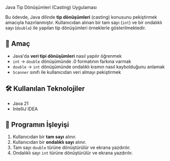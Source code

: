 Java Tip Dönüşümleri (Casting) Uygulaması

Bu ödevde, Java dilinde **tip dönüşümleri** (casting) konusunu pekiştirmek amacıyla hazırlanmıştır. Kullanıcıdan alınan bir tam sayı (`int`) ve bir ondalıklı sayı (`double`) ile yapılan tip dönüşümleri örneklerle gösterilmektedir.

## 🚀 Amaç

- Java'da **veri tipi dönüşümleri** nasıl yapılır öğrenmek
- `int` → `double` dönüşümünde .0 formatının farkına varmak
- `double` → `int` dönüşümünde ondalıklı kısmın nasıl kaybolduğunu anlamak
- `Scanner` sınıfı ile kullanıcıdan veri almayı pekiştirmek

## 🛠 Kullanılan Teknolojiler

- Java 21
- IntelliJ IDEA

## 📌 Programın İşleyişi

1. Kullanıcıdan bir **tam sayı** alınır.
2. Kullanıcıdan bir **ondalıklı sayı** alınır.
3. Tam sayı `double` türüne dönüştürülür ve ekrana yazdırılır.
4. Ondalıklı sayı `int` türüne dönüştürülür ve ekrana yazdırılır.
